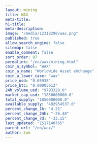 ```yaml
---
layout: mining
title: WAX
meta-title: 
h1-title: 
meta-description: 
image: "/media/12318290/wax.png"
published: true
allow_search_engine: false
sitemap: false
enable_comment: false
sort_order: 87
permalink: "/en/wax/mining.html"
coin_a_symbol: "WAX"
coin_a_name: "Worldwide Asset eXchange"
coin_a_lower_case: "wax"
price_usd: "0.65938"
price_btc: "0.00005612"
24h_volume_usd: "9793320.0"
market_cap_usd: "1850000000.0"
total_supply: "1850000000.0"
available_supply: "492954537.0"
percent_change_1h: "4.21"
percent_change_24h: "-26.48"
percent_change_7d: "-33.15"
last_updated: "1517140765"
parent-url: "/en/wax/"
author: Sam
---
```


